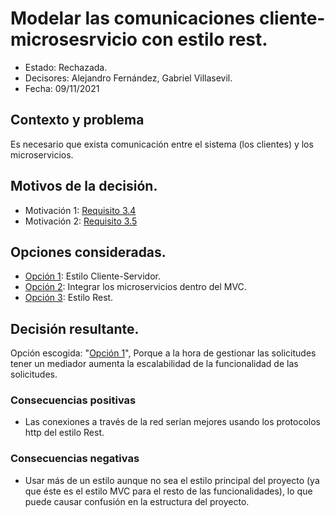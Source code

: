 # Modelar las comunicaciones cliente-microsesrvicio con estilo rest.

* Estado: Rechazada.
* Decisores: Alejandro Fernández, Gabriel Villasevil.
* Fecha: 09/11/2021

## Contexto y problema

Es necesario que exista comunicación entre el sistema (los clientes) y los microservicios.

## Motivos de la decisión.

* Motivación 1: [Requisito 3.4](https://github.com/santo2927/DAS-2021-22-/blob/master/Requisitos/R3.4%20Almacenar%20Lolalización%20de%20Microservicios.txt)
* Motivación 2: [Requisito 3.5](https://github.com/santo2927/DAS-2021-22-/blob/master/Requisitos/R3.5%20Comunicación%20Cliente-Microservicio.txt)

## Opciones consideradas.

* [Opción 1](https://github.com/santo2927/DAS-2021-22-/edit/master/Decisión%20de%20diseño%209.1.md): Estilo Cliente-Servidor.
* [Opción 2](https://github.com/santo2927/DAS-2021-22-/edit/master/Decisión%20de%20diseño%209.2.md): Integrar los microservicios dentro del MVC.
* [Opción 3](https://github.com/santo2927/DAS-2021-22-/edit/master/Decisión%20de%20diseño%209.3.md): Estilo Rest.

## Decisión resultante.

Opción escogida: "[Opción 1](https://github.com/santo2927/DAS-2021-22-/edit/master/Decisión%20de%20diseño%209.1.md)", Porque a la hora de gestionar las solicitudes tener un mediador aumenta la escalabilidad de la funcionalidad de las solicitudes.

### Consecuencias positivas

* Las conexiones a través de la red serían mejores usando los protocolos http del estilo Rest.

### Consecuencias negativas

* Usar más de un estilo aunque no sea el estilo principal del proyecto (ya que éste es el estilo MVC para el resto de las funcionalidades), lo que puede causar confusión en la estructura del proyecto.
